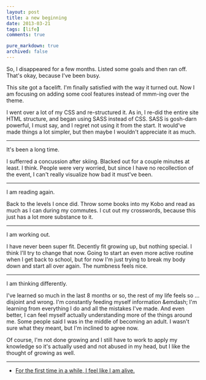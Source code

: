 ```yaml
---
layout: post
title: a new beginning
date: 2013-03-21
tags: [life]
comments: true

pure_markdown: true
archived: false
---
```



So, I disappeared for a few months. Listed some goals and then ran off. That's okay, because I've been busy.

This site got a facelift. I'm finally satisfied with the way it turned out. Now I am focusing on adding some cool features instead of mmm-ing over the theme.

I went over a lot of my CSS and re-structured it. As in, I re-did the entire site HTML structure, and began using SASS instead of CSS. SASS is gosh-darn powerful, I must say, and I regret not using it from the start. It would've made things a lot simpler, but then maybe I wouldn't appreciate it as much.

-------

It's been a long time.

I sufferred a concussion after skiing. Blacked out for a couple minutes at least. I think. People were very worried, but since I have no recollection of the event, I can't really visualize how bad it must've been.

-------

I am reading again.

Back to the levels I once did. Throw some books into my Kobo and read as much as I can during my commutes. I cut out my crosswords, because this just has a lot more substance to it.

-------

I am working out.

I have never been super fit. Decently fit growing up, but nothing special. I think I'll try to change that now. Going to start an even more active routine when I get back to school, but for now I'm just trying to break my body down and start all over again. The numbness feels nice.

-------

I am thinking differently.

I've learned so much in the last 8 months or so, the rest of my life feels so ... disjoint and wrong. I'm constantly feeding myself information &emdash; I'm learning from everything I do and all the mistakes I've made. And even better, I can feel myself actually understanding more of the things around me. Some people said I was in the middle of becoming an adult. I wasn't sure what they meant, but I'm inclined to agree now.

Of course, I'm not done growing and I still have to work to apply my knowledge so it's actually used and not abused in my head, but I like the thought of growing as well.

-------


<ul class="simple-large">
  <li>
    <a href="#">
      For the first time in a while, I feel like I am alive.
    </a>
  </li>
</ul>
